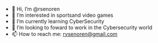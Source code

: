 - 👋 Hi, I’m @rsenoren
- 👀 I’m interested in sportsand video games
- 🌱 I’m currently learning CyberSecurity
- 💞️ I’m looking to foward to work in the Cybersecurity world 
- 📫 How to reach me: rvsenoren@gmail.com

<!---
rsenoren/rsenoren is a ✨ special ✨ repository because its `README.md` (this file) appears on your GitHub profile.
You can click the Preview link to take a look at your changes.
--->
